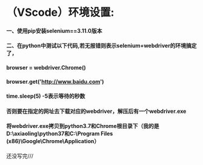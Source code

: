 # （VScode）环境设置:
####     一、使用pip安装selenium==3.11.0版本
####     二、在python中测试以下代码,若无报错则表示selenium+webdriver的环境搞定了，
####     browser = webdriver.Chrome()
####     browser.get('http://www.baidu.com')
####     time.sleep(5) -5表示等待的秒数
####     否则要在指定的网址去下载对应的webdriver，解压后有一个webdriver.exe
####     将webdriver.exe拷贝到python3.7和Chrome根目录下（我的是D:\axiaoling\python37和C:\Program Files (x86)\Google\Chrome\Application）

还没写完///